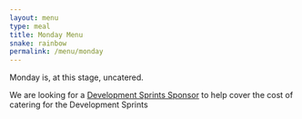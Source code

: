 ```yaml
---
layout: menu
type: meal
title: Monday Menu
snake: rainbow
permalink: /menu/monday
---
```


Monday is, at this stage, uncatered. 



We are looking for a [Development Sprints Sponsor](/sponsor/) to help cover the cost of catering for the Development Sprints
